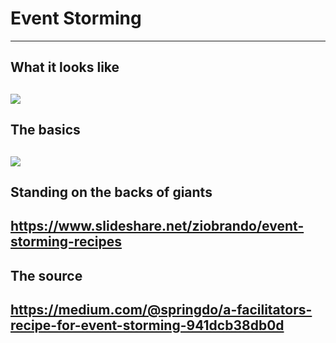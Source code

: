# Event Storming

---

## What it looks like
![](https://cdn-images-1.medium.com/max/2400/1*e1bMa2Q-hVumzGJO27jM5g.jpeg)
---
## The basics
![](https://cdn-images-1.medium.com/max/2400/1*8bNQTmmlntxBq2598Lo9Dg.jpeg)
---
## Standing on the backs of giants
https://www.slideshare.net/ziobrando/event-storming-recipes
---
## The source
https://medium.com/@springdo/a-facilitators-recipe-for-event-storming-941dcb38db0d
---
